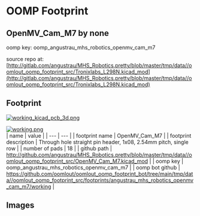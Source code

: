 # OOMP Footprint  
## OpenMV_Cam_M7  by none  
  
oomp key: oomp_angustrau_mhs_robotics_openmv_cam_m7  
  
source repo at: [http://gitlab.com/angustrau/MHS_Robotics.pretty/blob/master/tmp/data//oomlout_oomp_footprint_src/Tronixlabs_L298N.kicad_mod](http://gitlab.com/angustrau/MHS_Robotics.pretty/blob/master/tmp/data//oomlout_oomp_footprint_src/Tronixlabs_L298N.kicad_mod)  
## Footprint  
  
[![working_kicad_pcb_3d.png](working_kicad_pcb_3d_600.png)](working_kicad_pcb_3d.png)  
  
[![working.png](working_600.png)](working.png)  
| name | value | 
| --- | --- | 
| footprint name | OpenMV_Cam_M7 | 
| footprint description | Through hole straight pin header, 1x08, 2.54mm pitch, single row | 
| number of pads | 18 | 
| github path | http://github.com/angustrau/MHS_Robotics.pretty/blob/master/tmp/data//oomlout_oomp_footprint_src/OpenMV_Cam_M7.kicad_mod | 
| oomp key | oomp_angustrau_mhs_robotics_openmv_cam_m7 | 
| oomp bot github | https://github.com/oomlout/oomlout_oomp_footprint_bot/tree/main/tmp/data//oomlout_oomp_footprint_src/footprints/angustrau_mhs_robotics_openmv_cam_m7/working | 
## Images  
